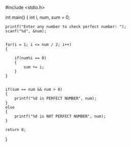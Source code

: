 #include <stdio.h>

int main()
{
    int i, num, sum = 0;

    
    printf("Enter any number to check perfect number: ");
    scanf("%d", &num);

    
    for(i = 1; i <= num / 2; i++)
    {
        
        if(num%i == 0)
        {
            sum += i;
        }
    }


    if(sum == num && num > 0)
    {
        printf("%d is PERFECT NUMBER", num);
    }
    else
    {
        printf("%d is N0T PERFECT NUMBER", num);
    }

    return 0;
}

